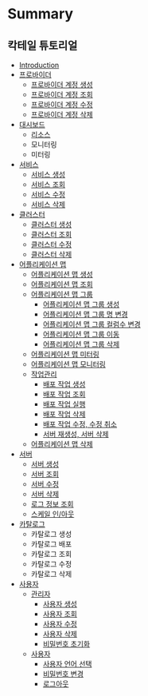 # Summary

## 칵테일 튜토리얼

* [Introduction](README.md)
* [프로바이더](provider.md)
  * [프로바이더 계정 생성](provider/create.md)
  * [프로바이더 계정 조회](provider/fetch.md)
  * [프로바이더 계정 수정](provider/update.md)
  * [프로바이더 계정 삭제](provider/remove.md)
* [대시보드](b300-c2dc-bcf4-b4dc.md)
  * [리소스](b300-c2dc-bcf4-b4dc/b9ac-c18c-c2a4.md)
  * 모니터링
  * 미터링
* [서비스](service.md)
  * [서비스 생성](service/create.md)
  * [서비스 조회](service/fetch.md)
  * [서비스 수정](service/update.md)
  * [서비스 삭제](service/remove.md)
* [클러스터](cluster.md)
  * [클러스터 생성](cluster/create.md)
  * [클러스터 조회](cluster/fetch.md)
  * [클러스터 수정](cluster/update.md)
  * [클러스터 삭제](cluster/remove.md)
* [어플리케이션 맵](applicationmap.md)
  * [어플리케이션 맵 생성](applicationmap/create.md)
  * [어플리케이션 맵 조회](applicationmap/fetch.md)
  * [어플리케이션 맵 그룹](applicationmap/group.md)
    * [어플리케이션 맵 그룹 생성](applicationmap/group/create.md)
    * [어플리케이션 맵 그룹 명 변경](applicationmap/group/nameedit.md)
    * [어플리케이션 맵 그룹 컬럼수 변경](applicationmap/group/columnedit.md)
    * [어플리케이션 맵 그룹 이동](applicationmap/group/move.md)
    * [어플리케이션 맵 그룹 삭제](applicationmap/group/remove.md)
  * [어플리케이션 맵 미터링](applicationmap/metering.md)
  * [어플리케이션 맵 모니터링](applicationmap/monitoring.md)
  * [작업관리](applicationmap/job.md)
    * [배포 작업 생성](applicationmap/job/create.md)
    * [배포 작업 조회](applicationmap/job/fetch.md)
    * [배포 작업 실행](applicationmap/job/run.md)
    * [배포 작업 삭제](applicationmap/job/remove.md)
    * [배포 작업 수정, 수정 취소](applicationmap/job/etc.md)
    * [서버 재생성, 서버 삭제](applicationmap/job/etc2.md)
  * [어플리케이션 맵 삭제](applicationmap/c5b4-d50c-b9ac-cf00-c774-c158-b9f5-c0ad-c81c.md)
* [서버](server.md)
  * [서버 생성](server/create.md)
  * [서버 조회](server/c11c-bc84-c870-d68c.md)
  * [서버 수정](server/update.md)
  * [서버 삭제](server/remove.md)
  * [로그 정보 조회](server/actionlog.md)
  * [스케일 인/아웃](server/scaleinout.md)
* [카탈로그](ce74-d0c8-b85c-adf8.md)
  * 카탈로그 생성
  * 카탈로그 배포
  * 카탈로그 조회
  * 카탈로그 수정
  * 카탈로그 삭제
* [사용자](user.md)
  * [관리자](user/admin.md)
    * [사용자 생성](user/admin/create.md)
    * [사용자 조회](user/admin/fetch.md)
    * [사용자 수정](user/admin/update.md)
    * [사용자 삭제](user/admin/remove.md)
    * [비밀번호 초기화](user/admin/pwreset.md)
  * [사용자](user/devops.md)
    * [사용자 언어 선택](user/devops/selectlanguage.md)
    * [비밀번호 변경](user/devops/pwchange.md)
    * [로그아웃](user/devops/logout.md)

